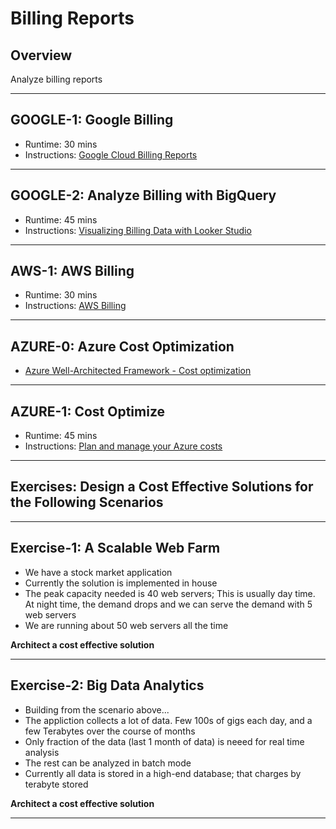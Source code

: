# Billing Reports

## Overview

Analyze billing reports

---

## GOOGLE-1: Google Billing

* Runtime: 30 mins
* Instructions: [Google Cloud Billing Reports](https://www.cloudskillsboost.google/focuses/6268?catalog_rank=%7B%22rank%22%3A3%2C%22num_filters%22%3A0%2C%22has_search%22%3Atrue%7D&parent=catalog&search_id=23108740)

---

## GOOGLE-2: Analyze Billing with BigQuery

* Runtime: 45 mins
* Instructions: [Visualizing Billing Data with Looker Studio](https://www.cloudskillsboost.google/focuses/7115?catalog_rank=%7B%22rank%22%3A5%2C%22num_filters%22%3A0%2C%22has_search%22%3Atrue%7D&parent=catalog&search_id=23108740)

---

## AWS-1: AWS Billing

* Runtime: 30 mins
* Instructions: [AWS Billing](https://aws.amazon.com/aws-cost-management/aws-billing/)

---

## AZURE-0: Azure Cost Optimization

* [Azure Well-Architected Framework - Cost optimization](https://learn.microsoft.com/en-us/training/modules/azure-well-architected-cost-optimization/)

---

## AZURE-1: Cost Optimize

* Runtime: 45 mins
* Instructions: [Plan and manage your Azure costs](https://learn.microsoft.com/en-us/training/modules/plan-manage-azure-costs/)

---

## Exercises: Design a Cost Effective Solutions for the Following Scenarios

---

## Exercise-1: A Scalable Web Farm

* We have a stock market application
* Currently the solution is implemented in house
* The peak capacity needed is 40 web servers; This is usually day time.  At night time, the demand drops and we can serve the demand with 5 web servers
* We are running about 50 web servers all the time

**Architect a cost effective solution**

---

## Exercise-2: Big Data Analytics

* Building from the scenario above...
* The appliction collects a lot of data. Few 100s of gigs each day, and a few Terabytes over the course of months
* Only fraction of the data (last 1 month of data) is neeed for real time analysis
* The rest can be analyzed in batch mode
* Currently all data is stored in a high-end database; that charges by terabyte stored

**Architect a cost effective solution**

---

